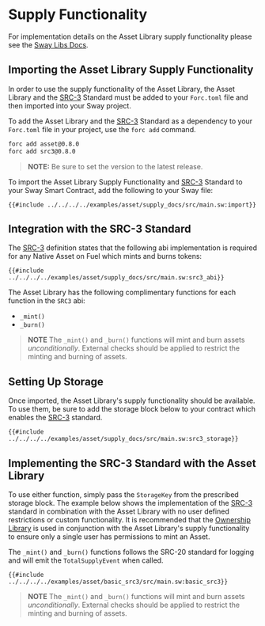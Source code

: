 # Supply Functionality

For implementation details on the Asset Library supply functionality please see the [Sway Libs Docs](https://fuellabs.github.io/sway-libs/master/sway_libs/asset/supply/index.html).

## Importing the Asset Library Supply Functionality

In order to use the supply functionality of the Asset Library, the Asset Library and the [SRC-3](https://docs.fuel.network/docs/sway-standards/src-3-minting-and-burning/) Standard must be added to your `Forc.toml` file and then imported into your Sway project.

To add the Asset Library and the [SRC-3](https://docs.fuel.network/docs/sway-standards/src-3-minting-and-burning/) Standard as a dependency to your `Forc.toml` file in your project, use the `forc add` command.

```bash
forc add asset@0.8.0
forc add src3@0.8.0
```

> **NOTE:** Be sure to set the version to the latest release.

To import the Asset Library Supply Functionality and [SRC-3](https://docs.fuel.network/docs/sway-standards/src-3-minting-and-burning/) Standard to your Sway Smart Contract, add the following to your Sway file:

```sway
{{#include ../../../../examples/asset/supply_docs/src/main.sw:import}}
```

## Integration with the SRC-3 Standard

The [SRC-3](https://docs.fuel.network/docs/sway-standards/src-3-minting-and-burning/) definition states that the following abi implementation is required for any Native Asset on Fuel which mints and burns tokens:

```sway
{{#include ../../../../examples/asset/supply_docs/src/main.sw:src3_abi}}
```

The Asset Library has the following complimentary functions for each function in the `SRC3` abi:

- `_mint()`
- `_burn()`

> **NOTE** The `_mint()` and `_burn()` functions will mint and burn assets *unconditionally*. External checks should be applied to restrict the minting and burning of assets.

## Setting Up Storage

Once imported, the Asset Library's supply functionality should be available. To use them, be sure to add the storage block below to your contract which enables the [SRC-3](https://docs.fuel.network/docs/sway-standards/src-3-minting-and-burning/) standard.

```sway
{{#include ../../../../examples/asset/supply_docs/src/main.sw:src3_storage}}
```

## Implementing the SRC-3 Standard with the Asset Library

To use either function, simply pass the `StorageKey` from the prescribed storage block. The example below shows the implementation of the [SRC-3](https://docs.fuel.network/docs/sway-standards/src-3-minting-and-burning/) standard in combination with the Asset Library with no user defined restrictions or custom functionality. It is recommended that the [Ownership Library](../ownership/index.md) is used in conjunction with the Asset Library's supply functionality to ensure only a single user has permissions to mint an Asset.

The `_mint()` and `_burn()` functions follows the SRC-20 standard for logging and will emit the `TotalSupplyEvent` when called.

```sway
{{#include ../../../../examples/asset/basic_src3/src/main.sw:basic_src3}}
```

> **NOTE** The `_mint()` and `_burn()` functions will mint and burn assets *unconditionally*. External checks should be applied to restrict the minting and burning of assets.
